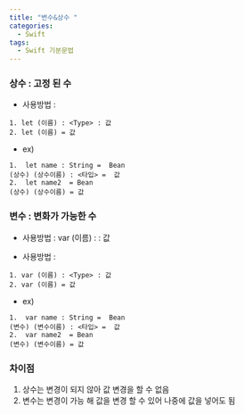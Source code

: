 ```yaml
---
title: "변수&상수 "
categories:
  - Swift
tags:
  - Swift 기분문법
---
```

### 상수 : 고정 된 수
-   사용방법 : 
```
1. let (이름) : <Type> : 값
2. let (이름) = 값
```
-   ex)
``` 
1.  let name : String =  Bean
(상수) (상수이름) : <타입> =  값
2.  let name2  = Bean
(상수) (상수이름) = 값
```


###  변수 : 변화가 가능한 수
 -   사용방법 : var (이름) : <Type> : 값
 
 -   사용방법 : 
 ```
 1. var (이름) : <Type> : 값
 2. var (이름) = 값
 ```
 -   ex)
 ``` 
1.  var name : String =  Bean
 (변수) (변수이름) : <타입> =  값
2.  var name2  = Bean
 (변수) (변수이름) = 값
 ```

###  차이점
 1. 상수는 변경이 되지 않아 값 변경을 할 수 없음 
 2. 변수는 변경이 가능 해 값을 변경 할 수 있어 나중에 값을 넣어도 됨
 


